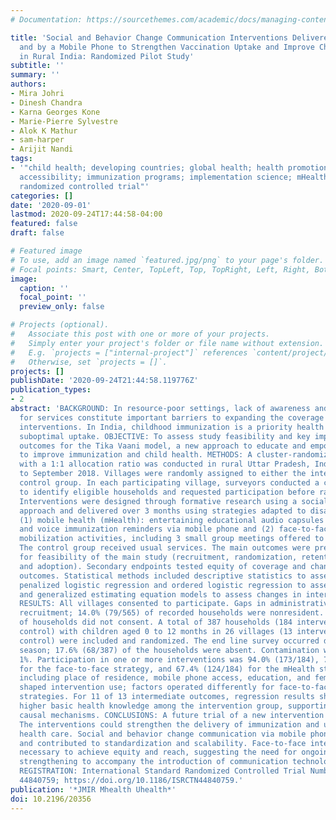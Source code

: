 ```yaml
---
# Documentation: https://sourcethemes.com/academic/docs/managing-content/

title: 'Social and Behavior Change Communication Interventions Delivered Face-to-Face
  and by a Mobile Phone to Strengthen Vaccination Uptake and Improve Child Health
  in Rural India: Randomized Pilot Study'
subtitle: ''
summary: ''
authors:
- Mira Johri
- Dinesh Chandra
- Karna Georges Kone
- Marie-Pierre Sylvestre
- Alok K Mathur
- sam-harper
- Arijit Nandi
tags:
- '"child health; developing countries; global health; health promotion; health services
  accessibility; immunization programs; implementation science; mHealth; pilot projects;
  randomized controlled trial"'
categories: []
date: '2020-09-01'
lastmod: 2020-09-24T17:44:58-04:00
featured: false
draft: false

# Featured image
# To use, add an image named `featured.jpg/png` to your page's folder.
# Focal points: Smart, Center, TopLeft, Top, TopRight, Left, Right, BottomLeft, Bottom, BottomRight.
image:
  caption: ''
  focal_point: ''
  preview_only: false

# Projects (optional).
#   Associate this post with one or more of your projects.
#   Simply enter your project's folder or file name without extension.
#   E.g. `projects = ["internal-project"]` references `content/project/deep-learning/index.md`.
#   Otherwise, set `projects = []`.
projects: []
publishDate: '2020-09-24T21:44:58.119776Z'
publication_types:
- 2
abstract: 'BACKGROUND: In resource-poor settings, lack of awareness and low demand
  for services constitute important barriers to expanding the coverage of effective
  interventions. In India, childhood immunization is a priority health strategy with
  suboptimal uptake. OBJECTIVE: To assess study feasibility and key implementation
  outcomes for the Tika Vaani model, a new approach to educate and empower beneficiaries
  to improve immunization and child health. METHODS: A cluster-randomized pilot trial
  with a 1:1 allocation ratio was conducted in rural Uttar Pradesh, India, from January
  to September 2018. Villages were randomly assigned to either the intervention or
  control group. In each participating village, surveyors conducted a complete enumeration
  to identify eligible households and requested participation before randomization.
  Interventions were designed through formative research using a social marketing
  approach and delivered over 3 months using strategies adapted to disadvantaged populations:
  (1) mobile health (mHealth): entertaining educational audio capsules (edutainment)
  and voice immunization reminders via mobile phone and (2) face-to-face: community
  mobilization activities, including 3 small group meetings offered to each participant.
  The control group received usual services. The main outcomes were prespecified criteria
  for feasibility of the main study (recruitment, randomization, retention, contamination,
  and adoption). Secondary endpoints tested equity of coverage and changes in intermediate
  outcomes. Statistical methods included descriptive statistics to assess feasibility,
  penalized logistic regression and ordered logistic regression to assess coverage,
  and generalized estimating equation models to assess changes in intermediate outcomes.
  RESULTS: All villages consented to participate. Gaps in administrative data hampered
  recruitment; 14.0% (79/565) of recorded households were nonresident. Only 1.4% (8/565)
  of households did not consent. A total of 387 households (184 intervention and 203
  control) with children aged 0 to 12 months in 26 villages (13 intervention and 13
  control) were included and randomized. The end line survey occurred during the flood
  season; 17.6% (68/387) of the households were absent. Contamination was less than
  1%. Participation in one or more interventions was 94.0% (173/184), 78.3% (144/184)
  for the face-to-face strategy, and 67.4% (124/184) for the mHealth strategy. Determinants
  including place of residence, mobile phone access, education, and female empowerment
  shaped intervention use; factors operated differently for face-to-face and mHealth
  strategies. For 11 of 13 intermediate outcomes, regression results showed significantly
  higher basic health knowledge among the intervention group, supporting hypothesized
  causal mechanisms. CONCLUSIONS: A future trial of a new intervention model is feasible.
  The interventions could strengthen the delivery of immunization and universal primary
  health care. Social and behavior change communication via mobile phones proved viable
  and contributed to standardization and scalability. Face-to-face interactions remain
  necessary to achieve equity and reach, suggesting the need for ongoing health system
  strengthening to accompany the introduction of communication technologies. TRIAL
  REGISTRATION: International Standard Randomized Controlled Trial Number (ISRCTN)
  44840759; https://doi.org/10.1186/ISRCTN44840759.'
publication: '*JMIR Mhealth Uhealth*'
doi: 10.2196/20356
---
```

